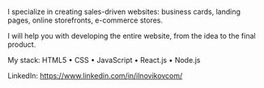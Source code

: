 I specialize in creating sales-driven websites: business cards, landing pages, online storefronts, e-commerce stores.

I will help you with developing the entire website, from the idea to the final product.

My stack: HTML5 • CSS • JavaScript • React.js • Node.js

LinkedIn: https://www.linkedin.com/in/ilnovikovcom/
